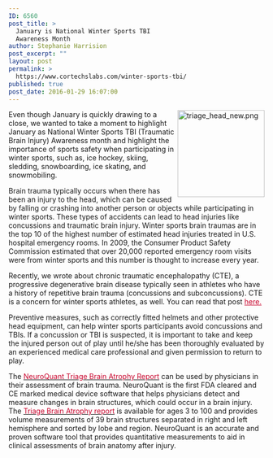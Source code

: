 ```yaml
---
ID: 6560
post_title: >
  January is National Winter Sports TBI
  Awareness Month
author: Stephanie Harrision
post_excerpt: ""
layout: post
permalink: >
  https://www.cortechslabs.com/winter-sports-tbi/
published: true
post_date: 2016-01-29 16:07:00
---
```

<img style="float: right; width: 171px;" title="triage_head_new.png" src="http://cortechsnews.cortechslabs.com/hubfs/triage_head_new.png?t=1486616743416" alt="triage_head_new.png" />Even though January is quickly drawing to a close, we wanted to take a moment to highlight January as National Winter Sports TBI (Traumatic Brain Injury) Awareness month and highlight the importance of sports safety when participating in winter sports, such as, ice hockey, skiing, sledding, snowboarding, ice skating, and snowmobiling.

Brain trauma typically occurs when there has been an injury to the head, which can be caused by falling or crashing into another person or objects while participating in winter sports. These types of accidents can lead to head injuries like concussions and traumatic brain injury. Winter sports brain traumas are in the top 10 of the highest number of estimated head injuries treated in U.S. hospital emergency rooms. In 2009, the Consumer Product Safety Commission estimated that over 20,000 reported emergency room visits were from winter sports and this number is thought to increase every year.

Recently, we wrote about chronic traumatic encephalopathy (CTE), a progressive degenerative brain disease typically seen in athletes who have a history of repetitive brain trauma (concussions and subconcussions). CTE is a concern for winter sports athletes, as well. You can read that post <span style="color: #c8042c;"><a style="color: #c8042c;" href="/concussion-movie">here.</a></span>

Preventive measures, such as correctly fitted helmets and other protective head equipment, can help winter sports participants avoid concussions and TBIs. If a concussion or TBI is suspected, it is important to take and keep the injured person out of play until he/she has been thoroughly evaluated by an experienced medical care professional and given permission to return to play.

The <a href="https://www.cortechslabs.com/neuroquant/tba/"><span style="color: #c8042c;">NeuroQuant Triage Brain Atrophy Report</span></a> can be used by physicians in their assessment of brain trauma. NeuroQuant is the first FDA cleared and CE marked medical device software that helps physicians detect and measure changes in brain structures, which could occur in a brain injury. The <a href="https://www.cortechslabs.com/neuroquant/tba/"><span style="color: #c8042c;">Triage Brain Atrophy report</span></a> is available for ages 3 to 100 and provides volume measurements of 39 brain structures separated in right and left hemisphere and sorted by lobe and region. <span class="hs_cos_wrapper hs_cos_wrapper_meta_field hs_cos_wrapper_type_rich_text">NeuroQuant is an accurate and proven software tool that provides quantitative measurements to aid in clinical assessments of brain anatomy after injury.</span>
